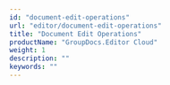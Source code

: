 ```yaml
---
id: "document-edit-operations"
url: "editor/document-edit-operations"
title: "Document Edit Operations"
productName: "GroupDocs.Editor Cloud"
weight: 1
description: ""
keywords: ""
---
```

